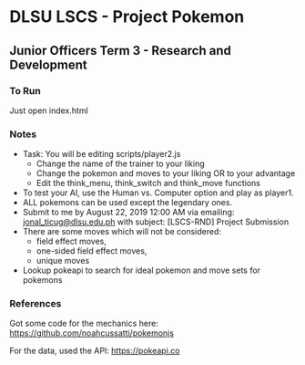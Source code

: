 # DLSU LSCS - Project Pokemon 
## Junior Officers Term 3 - Research and Development 

### To Run
Just open index.html

### Notes
* Task: You will be editing scripts/player2.js
    * Change the name of the trainer to your liking
    * Change the pokemon and moves to your liking OR to your advantage
    * Edit the think_menu, think_switch and think_move functions 
* To test your AI, use the Human vs. Computer option and play as player1.
* ALL pokemons can be used except the legendary ones.
* Submit to me by August 22, 2019 12:00 AM via emailing: jonal_ticug@dlsu.edu.ph with subject: [LSCS-RND] Project Submission
* There are some moves which will not be considered: 
    * field effect moves, 
    * one-sided field effect moves,
    * unique moves
* Lookup pokeapi to search for ideal pokemon and move sets for pokemons

### References
Got some code for the mechanics here:
https://github.com/noahcussatti/pokemonjs

For the data, used the API:
https://pokeapi.co
